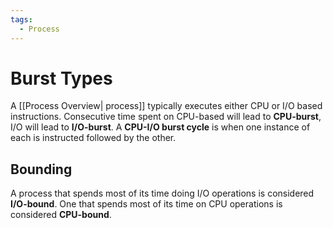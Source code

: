 ```yaml
---
tags:
  - Process
---
```

# Burst Types
A [[Process Overview| process]] typically executes either CPU or I/O based instructions. Consecutive time spent on CPU-based will lead to **CPU-burst**, I/O will lead to **I/O-burst**. A **CPU-I/O burst cycle** is when one instance of each is instructed followed by the other.
## Bounding
A process that spends most of its time doing I/O operations is considered **I/O-bound**. One that spends most of its time on CPU operations is considered **CPU-bound**.  